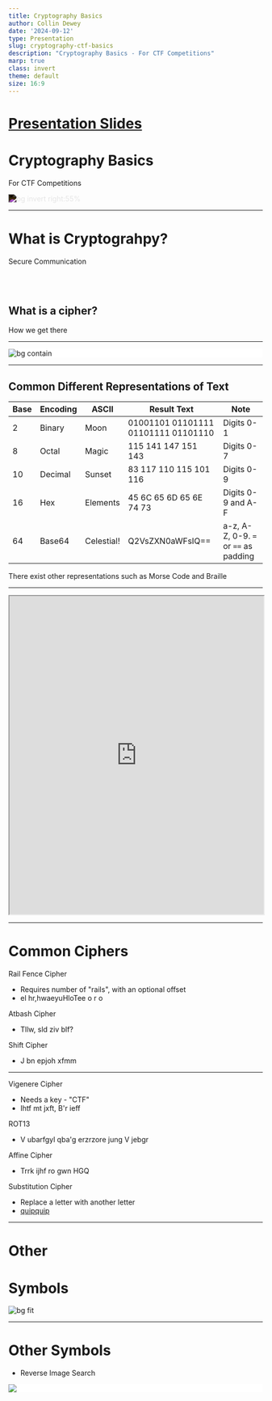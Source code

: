 ```yaml
---
title: Cryptography Basics
author: Collin Dewey
date: '2024-09-12'
type: Presentation
slug: cryptography-ctf-basics
description: "Cryptography Basics - For CTF Competitions"
marp: true
class: invert
theme: default
size: 16:9
---
```

# [Presentation Slides](/slides/cryptography-ctf-basics.html)

# Cryptography Basics
<!-- _footer: By Collin Dewey-->
For CTF Competitions
<div style="filter: invert(1);">

![bg invert right:55%](https://upload.wikimedia.org/wikipedia/commons/3/36/Pigpen_cipher_key.svg)

</div>

<!-- Logo on the right is for the Pigpen Cipher -->


---

# What is Cryptograhpy?

<!-- Cryptography is an overarching field over trying to have secure and private communications, even in the presence of prying eyes. -->

Secure Communication

<br>
<br>

## What is a cipher?

<!-- The algorithm of how we get there. -->

How we get there


---
<!-- _class: -->

<div style="background-color: #ffffff;">

![bg contain](https://upload.wikimedia.org/wikipedia/commons/1/1b/ASCII-Table-wide.svg)

</div>

<!-- There are multiple ways to represent text. -->
<!-- One of the most common ways for English is with the ASCII encoding, which all of the bellow examples are in. -->
<!-- ASCII is just a way to store our normal English language characters into data. -->

---

## Common Different Representations of Text
<!-- _footer: Convert these using https://gchq.github.io/CyberChef/-->

<!-- However, you can represent that data itself in different ways. -->
<!-- Binary, Octal, Decimal, Hexadecimal, and Base64 -->
<!-- The data is still there, just represented to us differently. So I really wouldn't consider these a cipher-->

|Base|Encoding|ASCII|Result Text|Note|
|---|---|---|---|---|
|2|Binary|Moon|01001101 01101111 01101111 01101110|Digits 0-1|
|8|Octal|Magic|115 141 147 151 143|Digits 0-7|
|10|Decimal|Sunset|83 117 110 115 101 116|Digits 0-9|
|16|Hex|Elements|45 6C 65 6D 65 6E 74 73|Digits 0-9 and A-F|
|64|Base64|Celestial!|Q2VsZXN0aWFsIQ==|a-z, A-Z, 0-9. `=` or `==` as padding|

There exist other representations such as Morse Code and Braille

---
<!-- _footer: https://gchq.github.io/CyberChef/-->

<iframe style="height: 45em; width: 100%;" src="https://gchq.github.io/CyberChef/"></iframe>

---
# Common Ciphers

Rail Fence Cipher
- Requires number of "rails", with an optional offset
- el hr,hwaeyuHloTee o r o

Atbash Cipher
- Tllw, sld ziv blf?

Shift Cipher
- J bn epjoh xfmm

---

Vigenere Cipher
- Needs a key - "CTF"
- Ihtf mt jxft, B'r ieff

ROT13
- V ubarfgyl qba'g erzrzore jung V jebgr

Affine Cipher
- Trrk ijhf ro gwn HGQ <!-- a:3 b:1 -->

Substitution Cipher
- Replace a letter with another letter
- [quipquip](https://quipqiup.com/)

<!---
# Encryption
RSA
AES

---
# Data Manipulation
Bit Shifting/Rotation
XOR-->

---
# Other
# Symbols
![bg fit](https://upload.wikimedia.org/wikipedia/commons/f/fa/ICS-flags.png)

---
<!-- _class: -->
# Other Symbols
- Reverse Image Search

<div style="background-color: #ffffff;">

![](https://upload.wikimedia.org/wikipedia/commons/6/69/Qapla%27.svg)

</div>

<!--
---
# Cryptography Tools
<!-- Modern cryptographic methods are much more math oriented and complicated. -->
<!-- Most of them use some sort of key or certificate, and there are tools to manager those. -->
<!--
.PEM, .KEY, .CER, .P12, ...
- OpenSSL
-->